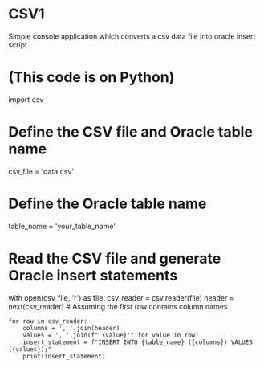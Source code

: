 # CSV1

Simple console application which converts a csv data file into oracle insert script
# (This code is on Python)

import csv

# Define the CSV file and Oracle table name
csv_file = 'data.csv'
# Define the Oracle table name
table_name = 'your_table_name'

# Read the CSV file and generate Oracle insert statements
with open(csv_file, 'r') as file:
    csv_reader = csv.reader(file)
    header = next(csv_reader)  # Assuming the first row contains column names

    for row in csv_reader:
        columns = ', '.join(header)
        values = ', '.join(f"'{value}'" for value in row)
        insert_statement = f"INSERT INTO {table_name} ({columns}) VALUES ({values});"
        print(insert_statement)

